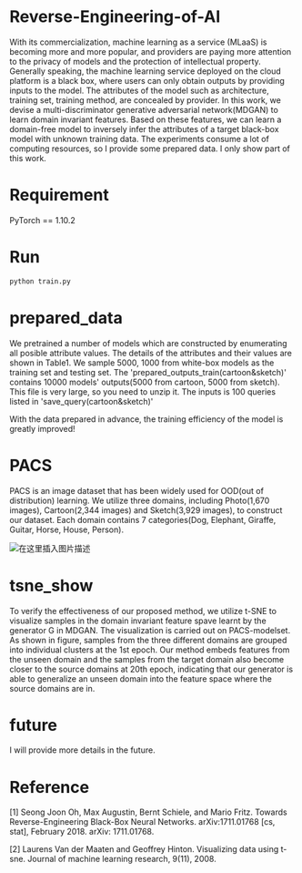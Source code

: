 # Reverse-Engineering-of-AI
With its commercialization, machine learning as a service (MLaaS) is becoming more and more popular, and providers are paying more attention to the privacy of models and the protection of intellectual property. Generally speaking, the machine learning service deployed on the cloud platform is a black box, where users can only obtain outputs by providing inputs to the model. The attributes of the model such as architecture, training set, training method, are concealed by provider. In this work, we devise a multi-discriminator generative adversarial network(MDGAN) to learn domain invariant features. Based on these features, we can learn a domain-free model to inversely infer the attributes of a target black-box model with unknown training data. The experiments consume a lot of computing resources, so I provide some prepared data. I only show part of this work.

# Requirement
PyTorch == 1.10.2

# Run
```python
python train.py
```

# prepared_data
We pretrained a number of models which are constructed by enumerating all posible attribute values. The details of the attributes and their values are shown in Table1. We sample 5000, 1000 from white-box models as the training set and testing set. 
The 'prepared_outputs_train(cartoon&sketch)' contains 10000 models' outputs(5000 from cartoon, 5000 from sketch). This file is very large, so you need to unzip it.
The inputs is 100 queries listed in 'save_query(cartoon&sketch)'

With the data prepared in advance, the training efficiency of the model is greatly improved!

# PACS
PACS is an image dataset that has been widely used for OOD(out of distribution) learning. We utilize three domains, including Photo(1,670 images), Cartoon(2,344 images) and Sketch(3,929 images), to construct our dataset. Each domain contains 7 categories(Dog, Elephant, Giraffe, Guitar, Horse, House, Person).


![在这里插入图片描述](https://img-blog.csdnimg.cn/09d6adbbc16e4aaeadd44b30525cfe4c.jpeg#pic_center)

# tsne_show
To verify the effectiveness of our proposed method, we utilize t-SNE to visualize samples in the domain invariant feature spave learnt by the generator G in MDGAN. The visualization is carried out on PACS-modelset. As shown in figure, samples from the three different domains are grouped into individual clusters at the 1st epoch. Our method embeds features from the unseen domain and the samples from the target domain also become closer to the source domains at 20th epoch, indicating that our generator is able to generalize an unseen domain into the feature space where the source domains are in.

# future
I will provide more details in the future.

# Reference
[1] Seong Joon Oh, Max Augustin, Bernt Schiele, and Mario Fritz. Towards Reverse-Engineering Black-Box Neural Networks. arXiv:1711.01768 [cs, stat], February 2018. arXiv: 1711.01768.

[2] Laurens Van der Maaten and Geoffrey Hinton. Visualizing data using t-sne. Journal of machine learning research, 9(11), 2008.
